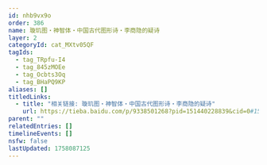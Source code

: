 ```yaml
---
id: nhb9vx9o
order: 386
name: 璇玑图・神智体・中国古代图形诗・李商隐的疑诗
layer: 2
categoryId: cat_MXtv05QF
tagIds:
  - tag_TRpfu-I4
  - tag_845zMOEe
  - tag_Ocbts3Oq
  - tag_BHaPQ9KP
aliases: []
titledLinks:
  - title: "相关链接: 璇玑图・神智体・中国古代图形诗・李商隐的疑诗"
    url: https://tieba.baidu.com/p/9338501268?pid=151440228839&cid=0#151440228839
parent: ""
relatedEntries: []
timelineEvents: []
nsfw: false
lastUpdated: 1758087125
---
```


